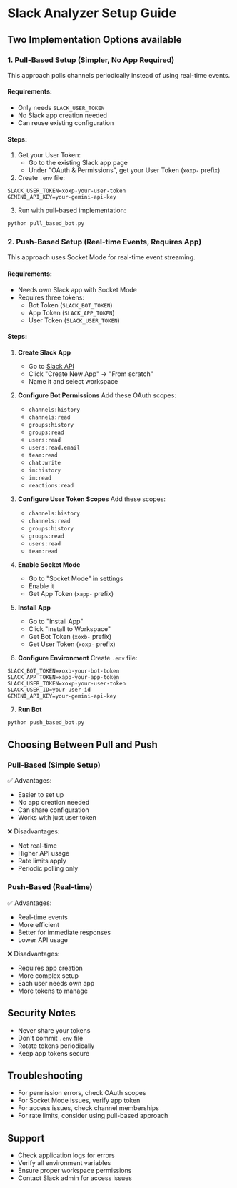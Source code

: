 # Slack Analyzer Setup Guide

## Two Implementation Options available

### 1. Pull-Based Setup (Simpler, No App Required)
This approach polls channels periodically instead of using real-time events.

#### Requirements:
- Only needs `SLACK_USER_TOKEN`
- No Slack app creation needed
- Can reuse existing configuration

#### Steps:
1. Get your User Token:
   - Go to the existing Slack app page
   - Under "OAuth & Permissions", get your User Token (`xoxp-` prefix)
2. Create `.env` file:
```
SLACK_USER_TOKEN=xoxp-your-user-token
GEMINI_API_KEY=your-gemini-api-key
```
3. Run with pull-based implementation:
```python
python pull_based_bot.py
```

### 2. Push-Based Setup (Real-time Events, Requires App)
This approach uses Socket Mode for real-time event streaming.

#### Requirements:
- Needs own Slack app with Socket Mode
- Requires three tokens:
  - Bot Token (`SLACK_BOT_TOKEN`)
  - App Token (`SLACK_APP_TOKEN`)
  - User Token (`SLACK_USER_TOKEN`)

#### Steps:

1. **Create Slack App**
   - Go to [Slack API](https://api.slack.com/apps)
   - Click "Create New App" → "From scratch"
   - Name it and select workspace

2. **Configure Bot Permissions**
   Add these OAuth scopes:
   - `channels:history`
   - `channels:read`
   - `groups:history`
   - `groups:read`
   - `users:read`
   - `users:read.email`
   - `team:read`
   - `chat:write`
   - `im:history`
   - `im:read`
   - `reactions:read`

3. **Configure User Token Scopes**
   Add these scopes:
   - `channels:history`
   - `channels:read`
   - `groups:history`
   - `groups:read`
   - `users:read`
   - `team:read`

4. **Enable Socket Mode**
   - Go to "Socket Mode" in settings
   - Enable it
   - Get App Token (`xapp-` prefix)

5. **Install App**
   - Go to "Install App"
   - Click "Install to Workspace"
   - Get Bot Token (`xoxb-` prefix)
   - Get User Token (`xoxp-` prefix)

6. **Configure Environment**
   Create `.env` file:
```
SLACK_BOT_TOKEN=xoxb-your-bot-token
SLACK_APP_TOKEN=xapp-your-app-token
SLACK_USER_TOKEN=xoxp-your-user-token
SLACK_USER_ID=your-user-id
GEMINI_API_KEY=your-gemini-api-key
```

7. **Run Bot**
```python
python push_based_bot.py
```

## Choosing Between Pull and Push

### Pull-Based (Simple Setup)
✅ Advantages:
- Easier to set up
- No app creation needed
- Can share configuration
- Works with just user token

❌ Disadvantages:
- Not real-time
- Higher API usage
- Rate limits apply
- Periodic polling only

### Push-Based (Real-time)
✅ Advantages:
- Real-time events
- More efficient
- Better for immediate responses
- Lower API usage

❌ Disadvantages:
- Requires app creation
- More complex setup
- Each user needs own app
- More tokens to manage

## Security Notes
- Never share your tokens
- Don't commit `.env` file
- Rotate tokens periodically
- Keep app tokens secure

## Troubleshooting
- For permission errors, check OAuth scopes
- For Socket Mode issues, verify app token
- For access issues, check channel memberships
- For rate limits, consider using pull-based approach

## Support
- Check application logs for errors
- Verify all environment variables
- Ensure proper workspace permissions
- Contact Slack admin for access issues